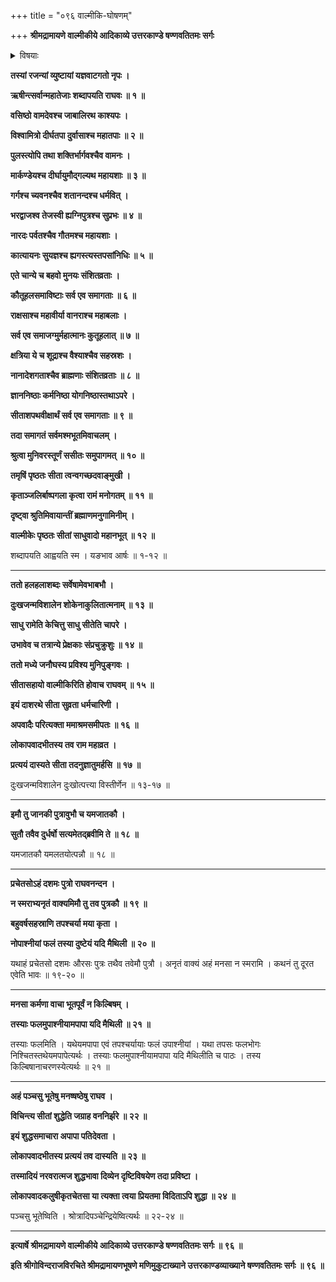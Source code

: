+++
title = "०९६ वाल्मीकि-घोषणम्"

+++
**श्रीमद्रामायणे वाल्मीकीये आदिकाव्ये उत्तरकाण्डे षण्णवतितमः सर्गः**


<details><summary>विषयाः</summary>

परेद्युः प्रभाते रामाह्वापनेन  
सभां प्रविष्टे चातुर्-वर्ण्ये  
सीतया सह समागतेन वाल्मीकिना  
रामं प्रति शपथ-करणेन  
सीताया निर्दोषत्वोद्घोष-पूर्वकं  
कुश-लवयोः सीता-राम-सुतत्वोत्कीर्तनेन सह  
सीतायाः शपथ-करणे ऽभ्यनुज्ञान-प्रार्थनम् ॥ १ ॥
</details>


**तस्यां रजन्यां व्युष्टायां यज्ञवाटगतो नृपः ।**

**ऋषीन्त्सर्वान्महातेजाः शब्दापयति राघवः ॥ १ ॥**

**वसिष्ठो वामदेवश्च जाबालिरथ काश्यपः ।**

**विश्वामित्रो दीर्घतपा दुर्वासाश्च महातपाः ॥ २ ॥**

**पुलस्त्योपि तथा शक्तिर्भार्गवश्चैव वामनः ।**

**मार्कण्डेयश्च दीर्घायुमौद्गल्यथ महायशाः ॥ ३ ॥**

**गर्गश्च च्यवनश्चैव शतानन्दश्च धर्मवित् ।**

**भरद्वाजश्व तेजस्वी ह्यग्निपुत्रश्च सुप्रभः ॥ ४ ॥**

**नारदः पर्वतश्चैव गौतमश्च महायशाः ।**

**कात्यायनः सुयज्ञश्च ह्यगस्त्यस्तपसांनिधिः ॥ ५ ॥**

**एते चान्ये च बहवो मुनयः संशितव्रताः ।**

**कौतूहलसमाविष्टाः सर्व एव समागताः ॥ ६ ॥**

**राक्षसाश्च महावीर्या वानराश्च महाबलाः ।**

**सर्व एव समाजग्मुर्महात्मानः कुतूहलात् ॥ ७ ॥**

**क्षत्रिया ये च शूद्राश्च वैश्याश्चैव सहस्रशः ।**

**नानादेशगताश्चैव ब्राह्मणाः संशितव्रताः ॥ ८ ॥**

**ज्ञाननिष्ठाः कर्मनिष्ठा योगनिष्ठास्तथाऽपरे ।**

**सीताशपथवीक्षार्थं सर्व एव समागताः ॥ ९ ॥**

**तदा समागतं सर्वमश्मभूतमिवाचलम् ।**

**श्रुत्वा मुनिवरस्तूर्णं ससीतः समुपागमत् ॥ १० ॥**

**तमृषिं पृष्ठतः सीता त्वन्वगच्छदवाङ्मुखी ।**

**कृताञ्जलिर्बाष्पगला कृत्वा रामं मनोगतम् ॥ ११ ॥**

**दृष्ट्वा श्रुतिमिवायान्तीं ब्रह्माणमनुगामिनीम् ।**

**वाल्मीकेः पृष्ठतः सीतां साधुवादो महानभूत् ॥ १२ ॥**

शब्दापयति आह्वयति स्म । यङभाव आर्षः ॥ १-१२ ॥

****

**ततो हलहलाशब्दः सर्वेषामेवभाबभौ ।**

**दुःखजन्मविशालेन शोकेनाकुलितात्मनाम् ॥ १३ ॥**

**साधु रामेति केचित्तु साधु सीतेति चापरे ।**

**उभावेव च तत्रान्ये प्रेक्षकाः संप्रचुक्रुशुः ॥ १४ ॥**

**ततो मध्ये जनौघस्य प्रविश्य मुनिपुङ्गवः ।**

**सीतासहायो वाल्मीकिरिति होवाच राघवम् ॥ १५ ॥**

**इयं दाशरथे सीता सुव्रता धर्मचारिणी ।**

**अपवादैः परित्यक्ता ममाश्रमसमीपतः ॥ १६ ॥**

**लोकापवादभीतस्य तव राम महाव्रत ।**

**प्रत्ययं दास्यते सीता तदनुज्ञातुमर्हसि ॥ १७ ॥**

दुःखजन्मविशालेन दुःखोत्पत्त्या विस्तीर्णेन ॥ १३-१७ ॥

****

**इमौ तु जानकी पुत्रावुभौ च यमजातकौ ।**

**सुतौ तवैव दुर्धर्षो सत्यमेतद्ब्रवीमि ते ॥ १८ ॥**

यमजातकौ यमलतयोत्पन्नौ ॥ १८ ॥

****

**प्रचेतसोऽहं दशमः पुत्रो राघवनन्दन ।**

**न स्मराभ्यनृतं वाक्यमिमौ तु तव पुत्रकौ ॥ १९ ॥**

**बहुवर्षसहस्राणि तपश्चर्या मया कृता ।**

**नोपाश्नीयां फलं तस्या दुष्टेयं यदि मैथिली ॥ २० ॥**

यथाहं प्रचेतसो दशमः औरसः पुत्रः तथैव तवेमौ पुत्रौ । अनृतं वाक्यं अहं मनसा न स्मरामि । कथनं तु दूरत एवेति भावः ॥ १९-२० ॥

****

**मनसा कर्मणा वाचा भूतपूर्वं न किल्बिषम् ।**

**तस्याः फलमुपाश्नीयामपापा यदि मैथिली ॥ २१ ॥**

तस्याः फलमिति । यथेयमपापा एवं तपश्चर्यायाः फलं उपाश्नीयां । यथा तपसः फलभोगः निश्चितस्तथेयमपापेत्यर्थः । तस्याः फलमुपाश्नीयामपापा यदि मैथिलीति च पाठः । तस्य किल्बिषानाचरणस्येत्यर्थः ॥ २१ ॥

****

**अहं पञ्चसु भूतेषु मनष्षष्ठेषु राघव ।**

**विचिन्त्य सीतां शुद्धेति जग्राह वननिर्झरे ॥ २२ ॥**

**इयं शुद्धसमाचारा अपापा पतिदेवता ।**

**लोकापवादभीतस्य प्रत्ययं तव दास्यति ॥ २३ ॥**

**तस्मादियं नरवरात्मज शुद्धभावा दिव्येन दृष्टिविषयेण तदा प्रविष्टा ।**

**लोकापवादकलुषीकृतचेतसा या त्यक्ता त्वया प्रियतमा विदिताऽपि शुद्धा ॥ २४ ॥**

पञ्चसु भूतेष्विति । श्रोत्रादिपञ्चेन्द्रियेष्वित्यर्थः ॥ २२-२४ ॥

****

**इत्यार्षे श्रीमद्रामायणे वाल्मीकीये आदिकाव्ये उत्तरकाण्डे षण्णवतितमः सर्गः ॥ ९६ ॥**

**इति श्रीगोविन्दराजविरचिते श्रीमद्रामायणभूषणे मणिमुकुटाख्याने उत्तरकाण्डव्याख्याने षण्णवतितमः सर्गः ॥ ९६ ॥**
